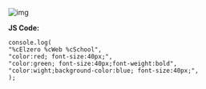 ![img](https://elzero.org/wp-content/uploads/2021/05/js-bootcamp-assigns-2.png)

__JS Code:__

    console.log(
    "%cElzero %cWeb %cSchool",
    "color:red; font-size:40px;",
    "color:green; font-size:40px;font-weight:bold",
    "color:wight;background-color:blue; font-size:40px;",
    );
